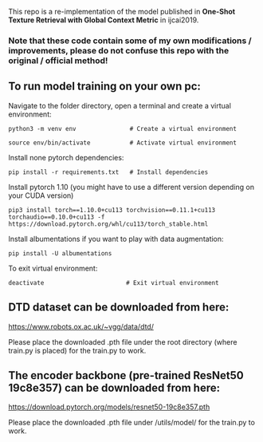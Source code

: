 This repo is a re-implementation of the model published in **One-Shot Texture Retrieval with Global Context Metric** in ijcai2019.
### Note that these code contain some of my own modifications / improvements, please do not confuse this repo with the original / official method!

## To run model training on your own pc:

Navigate to the folder directory, open a terminal and create a virtual environment:
```
python3 -m venv env               # Create a virtual environment

source env/bin/activate           # Activate virtual environment
```
Install none pytorch dependencies:
```
pip install -r requirements.txt   # Install dependencies
```
Install pytorch 1.10 (you might have to use a different version depending on your CUDA version)
```
pip3 install torch==1.10.0+cu113 torchvision==0.11.1+cu113 torchaudio==0.10.0+cu113 -f https://download.pytorch.org/whl/cu113/torch_stable.html
```
Install albumentations if you want to play with data augmentation:
```
pip install -U albumentations
```
To exit virtual environment:
```
deactivate                       # Exit virtual environment
```

## DTD dataset can be downloaded from here:
https://www.robots.ox.ac.uk/~vgg/data/dtd/

Please place the downloaded .pth file under the root directory (where train.py is placed) for the train.py to work.

## The encoder backbone (pre-trained ResNet50 19c8e357) can be downloaded from here:
https://download.pytorch.org/models/resnet50-19c8e357.pth

Please place the downloaded .pth file under /utils/model/ for the train.py to work.
